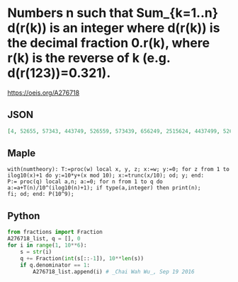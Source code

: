 # Numbers n such that Sum\_\{k\=1\.\.n\} d\(r\(k\)\) is an integer where d\(r\(k\)\) is the decimal fraction 0\.r\(k\), where r\(k\) is the reverse of k \(e\.g\. d\(r\(123\)\)\=0\.321\)\.
https://oeis.org/A276718
## JSON
```JSON
[4, 52655, 57343, 443749, 526559, 573439, 656249, 2515624, 4437499, 5265599, 5734399, 6562499, 8484374, 44374999, 52655999, 57343999, 65624999, 401953124, 443749999, 526559999, 573439999, 656249999, 698046874, 4437499999, 5265599999, 5734399999, 6562499999, 44374999999, 52655999999, 57343999999, 65624999999]
```
## Maple
```Maple
with(numtheory): T:=proc(w) local x, y, z; x:=w; y:=0; for z from 1 to ilog10(x)+1 do y:=10*y+(x mod 10); x:=trunc(x/10); od; y; end:
P:= proc(q) local a,n; a:=0; for n from 1 to q do a:=a+T(n)/10^(ilog10(n)+1); if type(a,integer) then print(n);
fi; od; end: P(10^9);
```
## Python
```Python
from fractions import Fraction
A276718_list, q = [], 0
for i in range(1, 10**6):
    s = str(i)
    q += Fraction(int(s[::-1]), 10**len(s))
    if q.denominator == 1:
        A276718_list.append(i) # _Chai Wah Wu_, Sep 19 2016
```
